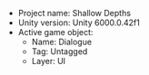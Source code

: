 <!-- UNITY CODE ASSIST INSTRUCTIONS START -->
- Project name: Shallow Depths
- Unity version: Unity 6000.0.42f1
- Active game object:
  - Name: Dialogue
  - Tag: Untagged
  - Layer: UI
<!-- UNITY CODE ASSIST INSTRUCTIONS END -->